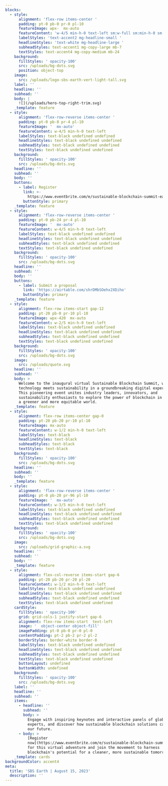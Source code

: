 ```yaml
---
blocks:
  - style:
      alignment: 'flex-row items-center '
      padding: pt-0 pb-0 pr-0 pl-10
      featureImage: wpx-  mx-auto
      featureContent: 'w-4/5 min-h-0 text-left sm:w-full sm:min-h-0 sm:text-left'
      labelStyles: 'text-accent2 mg-headline-small '
      headlineStyles: 'text-white mg-headline-large '
      subheadStyles: text-accent1 mg-copy-large mb-7
      textStyles: text-accent4 mg-copy-medium mb-24
    background:
      fillStyles: ' opacity-100'
      src: /uploads/bg-dots.svg
      position: object-top
    image:
      src: /uploads/logo-sbs-earth-vert-light-tall.svg
    label: ''
    headline: ''
    subhead: ''
    body: |
      ![](/uploads/hero-top-right-trim.svg)
    _template: feature
  - style:
      alignment: 'flex-row-reverse items-center '
      padding: pt-0 pb-8 pr-4 pl-10
      featureImage: '  mx-auto'
      featureContent: w-4/5 min-h-0 text-left
      labelStyles: text-black undefined undefined
      headlineStyles: text-black undefined undefined
      subheadStyles: text-black undefined undefined
      textStyles: text-black undefined undefined
    background:
      fillStyles: ' opacity-100'
      src: /uploads/bg-dots.svg
    headline: ''
    subhead: ''
    body: ''
    buttons:
      - label: Register
        link: >-
          https://www.eventbrite.com/e/sustainable-blockchain-summit-earth-registration-636837918357
        buttonStyle: primary
    _template: feature
  - style:
      alignment: 'flex-row-reverse items-center '
      padding: pt-0 pb-24 pr-4 pl-10
      featureImage: '  mx-auto'
      featureContent: w-4/5 min-h-0 text-left
      labelStyles: text-black undefined undefined
      headlineStyles: text-black undefined undefined
      subheadStyles: text-black undefined undefined
      textStyles: text-black undefined undefined
    background:
      fillStyles: ' opacity-100'
      src: /uploads/bg-dots.svg
    headline: ''
    subhead: ''
    body: ''
    buttons:
      - label: Submit a proposal
        link: 'https://airtable.com/shrDMbSOehx2XDiho'
        buttonStyle: primary
    _template: feature
  - style:
      alignment: flex-row items-start gap-12
      padding: pt-20 pb-0 pr-10 pl-10
      featureImage: wpx-420  mx-auto
      featureContent: w-2/5 min-h-0 text-left
      labelStyles: text-black undefined undefined
      headlineStyles: text-black undefined undefined
      subheadStyles: text-black undefined undefined
      textStyles: text-black undefined undefined
    background:
      fillStyles: ' opacity-100'
      src: /uploads/bg-dots.svg
    image:
      src: /uploads/quote.svg
    headline: ''
    subhead: ''
    body: >
      Welcome to the inaugural virtual Sustainable Blockchain Summit, where
      technology meets sustainability in a groundbreaking digital experience!
      This pioneering event unites industry leaders, innovators, and
      sustainability enthusiasts to explore the power of blockchain in promoting
      a greener and more equitable world.
    _template: feature
  - style:
      alignment: flex-row items-center gap-0
      padding: pt-20 pb-20 pr-10 pl-10
      featureImage: mx-auto
      featureContent: w-1/2 min-h-0 text-left
      labelStyles: text-black
      headlineStyles: text-black
      subheadStyles: text-black
      textStyles: text-black
    background:
      fillStyles: ' opacity-100'
      src: /uploads/bg-dots.svg
    headline: ''
    subhead: ''
    body: ''
    _template: feature
  - style:
      alignment: 'flex-row-reverse items-center '
      padding: pt-0 pb-20 pr-96 pl-10
      featureImage: '  mx-auto'
      featureContent: w-3/5 min-h-0 text-left
      labelStyles: text-black undefined undefined
      headlineStyles: text-black undefined undefined
      subheadStyles: text-black undefined undefined
      textStyles: text-black undefined undefined
    background:
      fillStyles: ' opacity-100'
      src: /uploads/bg-dots.svg
    image:
      src: /uploads/grid-graphic-a.svg
    headline: ''
    subhead: ''
    body: ''
    _template: feature
  - style:
      alignment: flex-col-reverse items-start gap-6
      padding: pt-20 pb-20 pr-20 pl-20
      featureContent: w-1/2 min-h-0 text-left
      labelStyles: text-black undefined undefined
      headlineStyles: text-black undefined undefined
      subheadStyles: text-black undefined undefined
      textStyles: text-black undefined undefined
    cardStyle:
      fillStyles: ' opacity-100'
      grid: grid-cols-1 justify-start gap-6
      alignment: flex-row items-start  text-left
      image: '  object-center object-fill'
      imagePadding: pt-0 pb-0 pr-0 pl-0
      contentPadding: pt-2 pb-2 pr-2 pl-2
      borderStyles: border-white border-0
      labelStyles: text-black undefined undefined
      headlineStyles: text-black undefined undefined
      subheadStyles: text-black undefined undefined
      textStyles: text-black undefined undefined
      buttonLayout: undefined
      buttonWidth: undefined
    background:
      fillStyles: ' opacity-100'
      src: /uploads/bg-dots.svg
    label: ''
    headline: ''
    subhead: ''
    items:
      - headline: ''
        subhead: ''
        body: >
          Engage with inspiring keynotes and interactive panels of global
          experts, and discover how sustainable blockchain solutions can reshape
          our future.
      - body: >
          [Register
          now](https://www.eventbrite.com/e/sustainable-blockchain-summit-earth-registration-636837918357)
          for this virtual adventure and join the movement to harness
          blockchain's potential for a cleaner, more sustainable tomorrow.
    _template: cards
backgroundColor: accent4
meta:
  title: 'SBS Earth | August 15, 2023'
  description: ''
---
```






































































